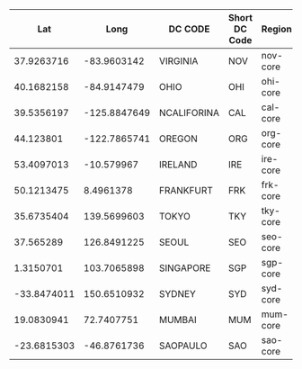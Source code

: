 | Lat         | Long         | DC CODE     | Short DC Code | Region   | 
|-------------|--------------|-------------|---------------|----------| 
| 37.9263716  | -83.9603142  | VIRGINIA    | NOV           | nov-core | 
| 40.1682158  | -84.9147479  | OHIO        | OHI           | ohi-core | 
| 39.5356197  | -125.8847649 | NCALIFORINA | CAL           | cal-core | 
| 44.123801   | -122.7865741 | OREGON      | ORG           | org-core | 
| 53.4097013  | -10.579967   | IRELAND     | IRE           | ire-core | 
| 50.1213475  | 8.4961378    | FRANKFURT   | FRK           | frk-core | 
| 35.6735404  | 139.5699603  | TOKYO       | TKY           | tky-core | 
| 37.565289   | 126.8491225  | SEOUL       | SEO           | seo-core | 
| 1.3150701   | 103.7065898  | SINGAPORE   | SGP           | sgp-core | 
| -33.8474011 | 150.6510932  | SYDNEY      | SYD           | syd-core | 
| 19.0830941  | 72.7407751   | MUMBAI      | MUM           | mum-core | 
| -23.6815303 | -46.8761736  | SAOPAULO    | SAO           | sao-core | 
